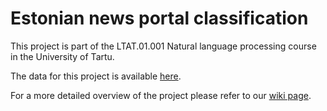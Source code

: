 # Estonian news portal classification

This project is part of the LTAT.01.001 Natural language processing course in the University of Tartu.

The data for this project is available [here](https://drive.google.com/file/d/1v8EZgKnL_HPQ8xEK5dph3yjxjqCtG4ut/view?usp=sharing).

For a more detailed overview of the project please refer to our [wiki page](https://github.com/kristiinakeps/est-news-portal-classification/wiki).
